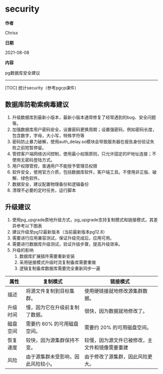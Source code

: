 # security

**作者**

Chrisx

**日期**

2021-08-08

**内容**

pg数据库安全建议

---

[TOC]
统计security（参考pgcp课件）

## 数据库防勒索病毒建议

1. 升级数据库到最新小版本，最新小版本通常修复了经常遇到的bug、安全问题等。
2. 加强数据库用户密码安全，设置密码更换周期；设置强密码，例如密码长度，包含数字，字母，大小写，特殊字符等
3. 密码防止暴力破解，使用auth_delay.so模块会导致服务器在报告身份验证失败之前短暂停留。
4. 管控客户端网络访问控制，使用最小权限原则，只允许固定的IP地址连接；不使用无密码登陆方式。
5. 用户权限管控，普通用户不能授予管理员权限
6. 软件安全，使用官方介质，包括数据库软件，客户端工具。不使用非正版、破解、绿色软件。
7. 数据安全，建议配置物理备份和逻辑备份
8. 清理不必要的定时任务，运行脚本

## 升级建议

1. 使用pg_upgrade原地升级方式，pg_upgrade支持复制模式和链接模式，其差异参考以下图表
2. 建议升级至pg12最新版本（当前最新版本pg12.8）
3. 需要进行应用兼容测试，保证升级完成后，应用可用。
4. 需要进行数据库升级测试，验证升级步骤，提高升级效率。
5. 升级的影响
   1. 数据库扩展插件需要重新安装
   2. 采用链接模式升级时流复制备库需要重做
   3. 逻辑复制备库数据库需要完全重新同步一遍

| 属性     | 复制模式                           | 链接模式                                       |
| -------- | ---------------------------------- | ---------------------------------------------- |
| 描述     | 将源文件复制到目标集群。           | 使用硬链接就地修改源集群数据。                 |
| 升级时间 | 慢，因为它在升级前复制了数据。     | 很快，因为数据就地修改了。                     |
| 磁盘空间 | 需要约 60% 的可用磁盘空间。        | 需要约 20% 的可用磁盘空间。                    |
| 恢复速度 | 较快，因为源集群保持不变。         | 较慢，因为源文件已被修改，主文件和镜像需要重建 |
| 风险     | 由于源集群未受影响，因此风险较小。 | 由于修改了源集群，因此风险更大。               |
